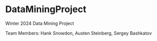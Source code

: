 # DataMiningProject
Winter 2024 Data Mining Project

Team Members: Hank Snowdon, Austen Steinberg, Sergey Bashkatov
